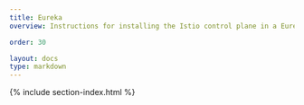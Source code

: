 ```yaml
---
title: Eureka
overview: Instructions for installing the Istio control plane in a Eureka based environment.

order: 30

layout: docs
type: markdown
---
```


{% include section-index.html %}
